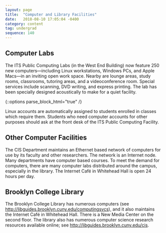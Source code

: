 ```yaml
---
layout: page
title:  "Computer and Library Facilities"
date:   2018-08-10 17:05:04 -0400
category: content
tag: undergrad
sequence: 140
---
```

## Computer Labs


The ITS Public Computing Labs (in the West End Building) now feature 250 new computers—including Linux workstations, Windows PCs, and Apple Macs—in an inviting open work space. Nearby are lounge areas, study rooms, classrooms, tutoring areas, and a videoconference room. Special services include scanning, DVD writing, and express printing. The lab has been specially designed acoustically to make for a quiet facility.

{::options parse_block_html="true" /}
<div class="callout">

Linux accounts are automatically assigned to students enrolled in classes which require them. Students who need computer accounts for other purposes should ask at the front desk of the ITS Public Computing Facility.
</div>

## Other Computer Facilities

The CIS Department maintains an Ethernet based network of computers for use by its faculty and other researchers. The network is an Internet node. Many departments have computer based courses. To meet the demand for computers, there are many computer labs distributed around the campus, especially in the library. The Internet Café in Whitehead Hall is open 24 hours per day.

## Brooklyn College Library

The Brooklyn College Library has numerous computers (see <http://libguides.brooklyn.cuny.edu/computingsvcs>), and it also maintains the Internet Café in Whitehead Hall. There is a New Media Center on the second floor. The library also has numerous computer science research resources available online; see <http://libguides.brooklyn.cuny.edu/cis>. 


